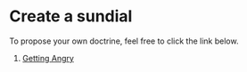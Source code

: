 # Create a sundial
To propose your own doctrine, feel free to click the link below.<br>
1. [Getting Angry](https://beta.deepnote.org/launch?template=data-science&url=https%3A%2F%2Fgithub.com%2Fpapero2%2Fancient_philosophy%2Fblob%2Fmaster%2F1_In_which_situations_should_one_get_angry.ipynb)
